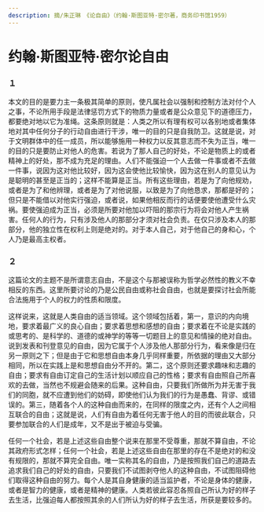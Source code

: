 ```yaml
---
description: 摘/朱正琳　《论自由》（约翰·斯图亚特·密尔著，商务印书馆1959）
---
```


# 约翰·斯图亚特·密尔论自由

### １

本文的目的是要力主一条极其简单的原则，使凡属社会以强制和控制方法对付个人之事，不论所用手段是法律惩罚方式下的物质力量或者是公众意见下的道德压力，都要绝对地以它为准绳。这条原则就是：人类之所以有理有权可以各别地或者集体地对其中任何分子的行动自由进行干涉，唯一的目的只是自我防卫。这就是说，对于文明群体中的任一成员，所以能够施用一种权力以反其意志而不失为正当，唯一的目的只是要防止对他人的危害。若说为了那人自己的好处，不论是物质上的或者精神上的好处，那不成为充足的理由。人们不能强迫一个人去做一件事或者不去做一件事，说因为这对他比较好，因为这会使他比较愉快，因为这在别人的意见认为是聪明的甚至是正当的；这样不能算是正当。所有这些理由，若是为了向他规劝，或者是为了和他辨理，或者是为了对他说服，以致是为了向他恳求，那都是好的；但只是不能借以对他实行强迫，或者说，如果他相反而行的话便要使他遭受什么灾祸。要使强迫成为正当，必须是所要对他加以吓阻的那宗行为将会对他人产生祸害。任何人的行为，只有涉及他人的那部分才须对社会负责。在仅只涉及本人的那部分，他的独立性在权利上则是绝对的。对于本人自己，对于他自己的身和心，个人乃是最高主权者。

### ２

这篇论文的主题不是所谓意志自由，不是这个与那被误称为哲学必然性的教义不幸相反的东西。这里所要讨论的乃是公民自由或称社会自由，也就是要探讨社会所能合法施用于个人的权力的性质和限度。  


这样说来，这就是人类自由的适当领域。这个领域包括着，第一，意识的内向境地，要求着最广义的良心自由；要求着思想和感想的自由；要求着在不论是实践的或思考的、是科学的、道德的或神学的等等一切题目上的意见和情操的绝对自由。说到发表和刊登意见的自由，因为它属于个人涉及他人那部分行为，看来像是归在另一原则之下；但是由于它和思想自由本身几乎同样重要，所依据的理由又大部分相同，所以在实践上是和思想自由分不开的。第二，这个原则还要求趣味和志趣的自由；要求有自由订定自己的生活计划以顺应自己的性格；要求有自由照自己所喜欢的去做，当然也不规避会随来的后果。这种自由，只要我们所做所为并无害于我们的同胞，就不应遭到他们的妨碍，即使他们认为我们的行为是愚蠢、背谬、或错误的。第三，随着各个人的这种自由而来的，在同样的限度之内，还有个人之间相互联合的自由；这就是说，人们有自由为着任何无害于他人的目的而彼此联合，只要参加联合的人们是成年，又不是出于被迫与受骗。  


任何一个社会，若是上述这些自由整个说来在那里不受尊重，那就不算自由，不论其政府形式怎样；任何一个社会，若是上述这些自由在那里的存在不是绝对的和没有规限的，那就不算完全自由。唯一实称其名的自由，乃是按照我们自己的道路去追求我们自己的好处的自由，只要我们不试图剥夺他人的这种自由，不试图阻碍他们取得这种自由的努力。每个人是其自身健康的适当监护者，不论是身体的健康，或者是智力的健康，或者是精神的健康。人类若彼此容忍各照自己所认为好的样子去生活，比强迫每人都按照其余的人们所认为好的样子去生活，所获是要较多的。

